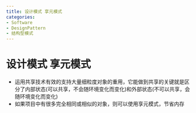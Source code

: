 ```yaml
---
title: 设计模式 享元模式
categories:
- Software
- DesignPattern
- 结构型模式
---
```

# 设计模式 享元模式

- 运用共享技术有效的支持大量细粒度对象的重用，它能做到共享的关键就是区分了内部状态(可以共享，不会随环境变化而变化)和外部状态(不可以共享，会随环境变化而变化)
- 如果项目中有很多完全相同或相似的对象，则可以使用享元模式，节省内存